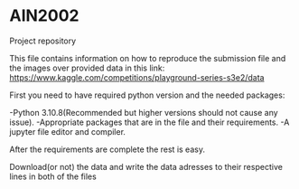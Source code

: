 # AIN2002
Project repository

This file contains information on how to reproduce the submission file 
and the images over provided data in this link:
https://www.kaggle.com/competitions/playground-series-s3e2/data

First you need to have required python version and the needed packages:

-Python 3.10.8(Recommended but higher versions should not cause any issue).
-Appropriate packages that are in the file and their requirements.
-A jupyter file editor and compiler.


After the requirements are complete the rest is easy.

Download(or not) the data and write the data adresses to their respective lines in both of the files 
